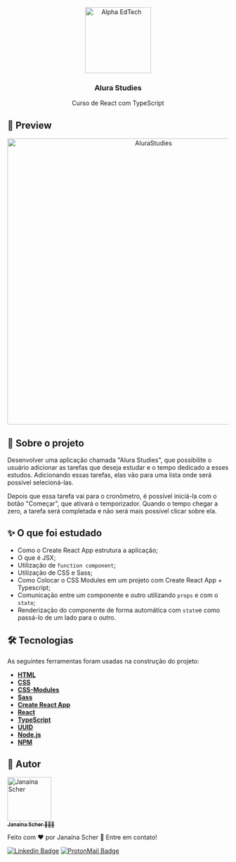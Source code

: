 <div  align="center">
	<a  href="https://www.alura.com.br/formacao-react-ts/">
	<img  src="https://user-images.githubusercontent.com/79182711/208168763-f21adaec-e436-4c25-a11b-80d30bbc9fb0.png"  alt="Alpha EdTech"  title="Alpha EdTech"  width="150" />
	</a>
	<h3>Alura Studies</h3>
	<p>Curso de React com TypeScript</p>
</div>

## 👀 Preview

<div align="center">
	<img  src="https://user-images.githubusercontent.com/79182711/208163301-0c2a6d5e-bc04-4025-b1a7-4142363b4004.png"  alt="AluraStudies"  title="AluraStudies"  width="650" />
</div>

## 🧐 Sobre o projeto

Desenvolver uma aplicação chamada "Alura Studies", que possibilite o usuário adicionar as tarefas que deseja estudar e o tempo dedicado a esses estudos. Adicionando essas tarefas, elas vão para uma lista onde será possível selecioná-las.

Depois que essa tarefa vai para o cronômetro, é possível iniciá-la com o botão "Começar", que ativará o temporizador. Quando o tempo chegar a zero, a tarefa será completada e não será mais possível clicar sobre ela.

## ✨ O que foi estudado

-   Como o Create React App estrutura a aplicação;
-   O que é JSX;
-   Utilização de `function component`;
-   Utilização de CSS e Sass;
-   Como Colocar o CSS Modules em um projeto com Create React App + Typescript;
-   Comunicação entre um componente e outro utilizando `props` e com o `state`;
-   Renderização do componente de forma automática com `state`e como passá-lo de um lado para o outro.

## 🛠 Tecnologias

As seguintes ferramentas foram usadas na construção do projeto:

-   **[HTML](https://developer.mozilla.org/pt-BR/docs/Web/HTML)**
-   **[CSS](https://developer.mozilla.org/pt-BR/docs/Web/CSS)**
-   **[CSS-Modules](https://github.com/css-modules/css-modules)**
-   **[Sass](https://sass-lang.com/)**
-   **[Create React App](https://reactjs.org/docs/create-a-new-react-app.html)**
-   **[React](https://pt-br.reactjs.org/)**
-   **[TypeScript](https://www.typescriptlang.org/)**
-   **[UUID](https://www.uuidgenerator.net/)**
-   **[Node.js](https://nodejs.org/en/)**
-   **[NPM](https://www.npmjs.com/)**

## 🦸 Autor

<div>
	<a  href="https://github.com/janascher">
		<img  src="https://avatars.githubusercontent.com/u/79182711?v=4"  width="100px;"  alt="Janaína Scher"/>
		<br />
		<sub>
			<b>Janaína Scher</b> 👩🏻‍💻
		</sub>
	</a>
</div>

Feito com ❤️ por Janaína Scher 👋 Entre em contato!

[![Linkedin Badge](https://img.shields.io/badge/LinkedIn-0077B5?style=for-the-badge&logo=linkedin&logoColor=white)](https://www.linkedin.com/in/janainascher/) [![ProtonMail Badge](https://img.shields.io/badge/ProtonMail-8B89CC?style=for-the-badge&logo=protonmail&logoColor=white)](mailto:janainascher@protonmail.com)
